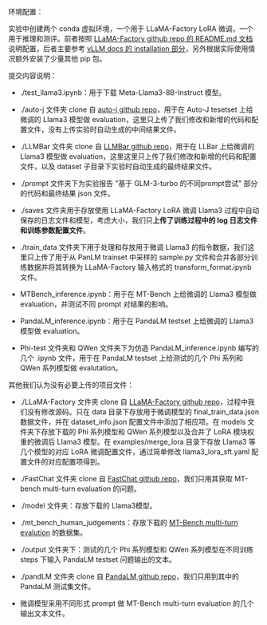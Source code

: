 环境配置：

实验中创建两个 conda 虚拟环境，一个用于 LLaMA-Factory LoRA 微调，一个用于推理和测评。前者按照 [LLaMA-Factory github repo 的 README.md 文档](https://github.com/hiyouga/LLaMA-Factory/blob/main/README.md)说明配置，后者主要参考 [vLLM docs 的 installation 部分](https://docs.vllm.ai/en/latest/getting_started/installation.html)，另外根据实际使用情况额外安装了少量其他 pip 包。



提交内容说明：

- ./test_llama3.ipynb：用于下载 Meta-Llama3-8B-Instruct 模型。

- ./auto-j 文件夹 clone 自 [auto-j github repo](https://github.com/GAIR-NLP/auto-j)，用于在 Auto-J tesetset 上给微调的 LIama3 模型做 evaluation，这里只上传了我们修改和新增的代码和配置文件，没有上传实验时自动生成的中间结果文件。
- ./LLMBar 文件夹 clone 自 [LLMBar github repo](https://github.com/princeton-nlp/LLMBar)，用于在 LLBar 上给微调的 LIama3 模型做 evaluation，这里这里只上传了我们修改和新增的代码和配置文件，以及 dataset 子目录下实验时自动生成的最终结果文件。
- ./prompt 文件夹下为实验报告 "基于 GLM-3-turbo 的不同prompt尝试" 部分的代码和最终结果 json 文件。
- ./saves 文件夹用于存放使用 LLaMA-Factory LoRA 微调 Llama3 过程中自动保存的日志文件和模型，考虑大小，我们只**上传了训练过程中的 log 日志文件和训练参数配置文件**。
- ./train_data 文件夹下用于处理和存放用于微调 LIama3 的指令数据，我们这里只上传了用于从 PanLM trainset 中采样的 sample.py 文件和合并各部分训练数据并将其转换为 LLaMA-Factory 输入格式的 transform_format.ipynb 文件。 
- MTBench_inference.ipynb：用于在 MT-Bench 上给微调的 LIama3 模型做 evaluation，并测试不同 prompt 对结果的影响。
- PandaLM_inference.ipynb：用于在 PandaLM testset 上给微调的 LIama3 模型做 evaluation。
- Phi-test 文件夹和 QWen 文件夹下为仿造 PandaLM_inference.ipynb 编写的几个 \.ipynb 文件，用于在 PandaLM testset 上给测试的几个 Phi 系列和 QWen 系列模型做 evalutation。



其他我们认为没有必要上传的项目文件：

- ./LLaMA-Factory 文件夹 clone 自 [LLaMA-Factory github repo](https://github.com/hiyouga/LLaMA-Factory)，过程中我们没有修改源码。只在 data 目录下存放用于微调模型的 final_train_data.json 数据文件，并在 dataset_info.json 配置文件中添加了相应项。在 models 文件夹下存放下载的 Phi 系列模型和 QWen 系列模型以及合并了 LoRA 模块权重的微调后 LIama3 模型。在 examples/merge\_lora 目录下存放 LIama3 等几个模型的对应 LoRA 微调配置文件，通过简单修改 llama3_lora_sft.yaml 配置文件的对应配置项得到。

- ./FastChat 文件夹 clone 自 [FastChat github repo](https://github.com/lm-sys/FastChat/tree/main)，我们只用其获取 MT-bench multi-turn evaluation 的问题。

- ./model 文件夹：存放下载的 Llama3模型。
- ./mt_bench_human_judgements：存放下载的 [MT-Bench multi-turn evalution](https://huggingface.co/datasets/lmsys/mt_bench_human_judgments) 的数据集。
- ./output 文件夹下：测试的几个 Phi 系列模型和 QWen 系列模型在不同训练 steps 下输入 PandaLM testset 问题输出的文本。
- ./pandLM 文件夹 clone 自 [PandaLM github repo](https://github.com/WeOpenML/PandaLM)，我们只用到其中的 PandaLM 测试集文件。
-  微调模型采用不同形式 prompt 做 MT-Bench multi-turn evaluation 的几个输出文本文件。
